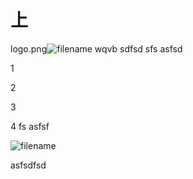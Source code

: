 # 上

logo.png![filename](./blog/img/1533979749791.png) wqvb sdfsd
sfs
asfsd


1

2

3

4
fs
asfsf

![filename](./blog/img/1533980167345.png)

asfsdfsd


